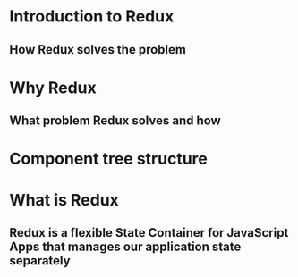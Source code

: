 # Introduction to Redux
## How Redux solves the problem

# Why Redux
## What problem Redux solves and how

# Component tree structure

# What is Redux
## Redux is a flexible State Container for JavaScript Apps that manages our application state separately